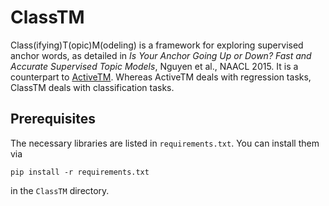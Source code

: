 # ClassTM

Class(ifying)T(opic)M(odeling) is a framework for exploring supervised anchor words, as detailed in *Is Your Anchor Going Up or Down?  Fast and Accurate Supervised Topic Models*, Nguyen et al., NAACL 2015.  It is a counterpart to [ActiveTM](https://github.com/nOkuda/activetm).  Whereas ActiveTM deals with regression tasks, ClassTM deals with classification tasks.

## Prerequisites

The necessary libraries are listed in `requirements.txt`.  You can install them via

```
pip install -r requirements.txt
```

in the `ClassTM` directory.
